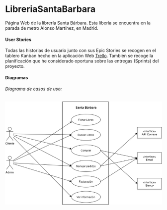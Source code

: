 # LibreriaSantaBarbara

Página Web de la librería Santa Bárbara.
Esta libería se encuentra en la parada de metro Alonso Martínez, en Madrid.

#### User Stories

Todas las historias de usuario junto con sus Epic Stories se recogen en el tablero Kanban hecho en la aplicación Web [Trello](https://trello.com/b/02BKDuFk/librer%C3%ADa-santa-b%C3%A1rbara). También se recoge la planificación que he considerado oportuna sobre las entregas (Sprints) del proyecto.

#### Diagramas

###### Diagrama de casos de uso:

![Diagrama de Casos de Uso](/Diagramas/CasosDeUso.png)
